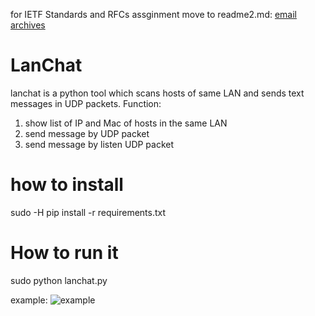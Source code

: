 for IETF Standards and RFCs assginment move to readme2.md: [email archives](https://github.com/USF-Computer-Networking/lanchat-yousongzhang/blob/master/README2.md)

# LanChat

lanchat is a python tool which scans hosts of same LAN and sends text messages in UDP packets.
Function:
1.  show list of IP and Mac of hosts in the same LAN 
2.  send message by UDP packet 
3.  send message by listen UDP packet 

# how to install

sudo -H pip install -r requirements.txt 

# How to run it
  sudo python lanchat.py 
  
  example: 
  ![example](http://www.99sns.com/lanchat.png)
  

  
 
  
